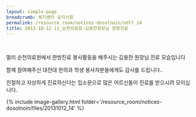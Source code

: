 ```yaml
--- 
layout: simple-page 
breadcrumb: 복지센터 공지사항 
permalink: /resource_room/notices-dosolnoin/ndlf_14
title: 2013-10-12-11_순천의료원-김용찬원장님 한방진료
--- 
```

 

멀리 순천의료원에서 한방진료 봉사활동을 해주시는 김용찬 원장님 진료 모습입니다


함께 참여해주신 대전대 한의과 학생 봉사자분들에게도 감사를 드립니다..

친절하고 자상하게 진료하신다는 입소문으로 많은 어르신들이 진료를 받으시려 모이십니다. 


{% include image-gallery.html folder='/resource_room/notices-dosolnoin/files/20131012_14' %}